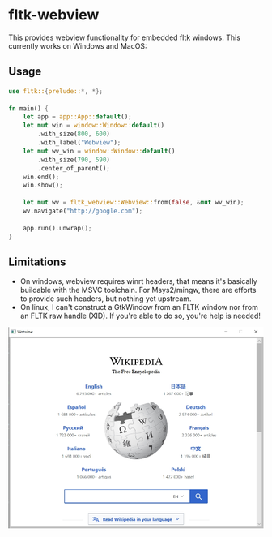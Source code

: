 # fltk-webview

This provides webview functionality for embedded fltk windows. This currently works on Windows and MacOS:

## Usage

```rust
use fltk::{prelude::*, *};

fn main() {
    let app = app::App::default();
    let mut win = window::Window::default()
        .with_size(800, 600)
        .with_label("Webview");
    let mut wv_win = window::Window::default()
        .with_size(790, 590)
        .center_of_parent();
    win.end();
    win.show();
    
    let mut wv = fltk_webview::Webview::from(false, &mut wv_win);
    wv.navigate("http://google.com");

    app.run().unwrap();
}
```

## Limitations
- On windows, webview requires winrt headers, that means it's basically buildable with the MSVC toolchain. For Msys2/mingw, there are efforts to provide such headers, but nothing yet upstream.
- On linux, I can't construct a GtkWindow from an FLTK window nor from an FLTK raw handle (XID). If you're able to do so, you're help is needed!

![alt_test](screenshots/ex.jpg)